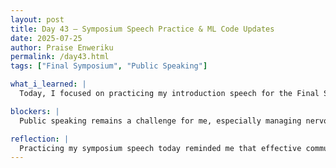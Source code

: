 ```yaml
---
layout: post  
title: Day 43 – Symposium Speech Practice & ML Code Updates  
date: 2025-07-25  
author: Praise Enweriku  
permalink: /day43.html  
tags: ["Final Symposium", "Public Speaking"]

what_i_learned: |  
  Today, I focused on practicing my introduction speech for the Final Symposium. I noticed that I often play with my hands and stutter when speaking, which affects my confidence and delivery. One strategy that has been helping me is pacing myself by starting with a slightly off-topic hook to grab the audience’s attention and calm my nerves before diving into the presentation content. Practicing this technique is slowly improving my flow and making me feel more prepared. I also spent part of the day updating my machine learning code, making small adjustments to model parameters and preprocessing functions to continue improving accuracy for water quality classification.

blockers: |  
  Public speaking remains a challenge for me, especially managing nervous habits like hand movements and stuttering. It will take continued practice to build confidence before the final presentation.

reflection: |  
  Practicing my symposium speech today reminded me that effective communication is just as important as the technical work we’ve done all summer. Although I still get nervous, using hooks and pacing techniques is helping me become a better presenter. I also felt productive making progress on my ML code, and I’m determined to balance both preparation and coding tasks as we approach the final showcase. Each day of practice is helping me feel more confident in sharing the value of our project with a larger audience.
---
```


